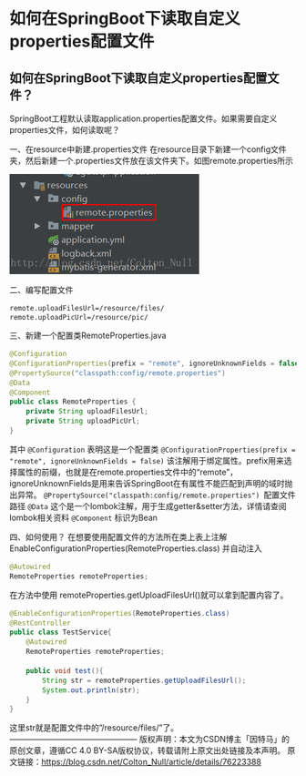 # 如何在SpringBoot下读取自定义properties配置文件

## 如何在SpringBoot下读取自定义properties配置文件？

SpringBoot工程默认读取application.properties配置文件。如果需要自定义properties文件，如何读取呢？

一、在resource中新建.properties文件
在resource目录下新建一个config文件夹，然后新建一个.properties文件放在该文件夹下。如图remote.properties所示

![这里写图片描述](img_SpringBoot-me/20170728010248335)

二、编写配置文件

```
remote.uploadFilesUrl=/resource/files/
remote.uploadPicUrl=/resource/pic/
```


三、新建一个配置类RemoteProperties.java

```java
@Configuration
@ConfigurationProperties(prefix = "remote", ignoreUnknownFields = false)
@PropertySource("classpath:config/remote.properties")
@Data
@Component
public class RemoteProperties {
    private String uploadFilesUrl;
    private String uploadPicUrl;
}
```


其中
`@Configuration` 表明这是一个配置类
`@ConfigurationProperties(prefix = "remote", ignoreUnknownFields = false)` 该注解用于绑定属性。prefix用来选择属性的前缀，也就是在remote.properties文件中的“remote”，ignoreUnknownFields是用来告诉SpringBoot在有属性不能匹配到声明的域时抛出异常。
`@PropertySource("classpath:config/remote.properties") `配置文件路径
`@Data` 这个是一个lombok注解，用于生成getter&setter方法，详情请查阅lombok相关资料
`@Component` 标识为Bean

四、如何使用？
在想要使用配置文件的方法所在类上表上注解EnableConfigurationProperties(RemoteProperties.class)
并自动注入

```java
@Autowired
RemoteProperties remoteProperties;
```


在方法中使用 remoteProperties.getUploadFilesUrl()就可以拿到配置内容了。

```java
@EnableConfigurationProperties(RemoteProperties.class)
@RestController
public class TestService{
    @Autowired
    RemoteProperties remoteProperties;

    public void test(){
        String str = remoteProperties.getUploadFilesUrl();
        System.out.println(str);
    }
}
```

这里str就是配置文件中的”/resource/files/”了。
————————————————
版权声明：本文为CSDN博主「因特马」的原创文章，遵循CC 4.0 BY-SA版权协议，转载请附上原文出处链接及本声明。
原文链接：https://blog.csdn.net/Colton_Null/article/details/76223388